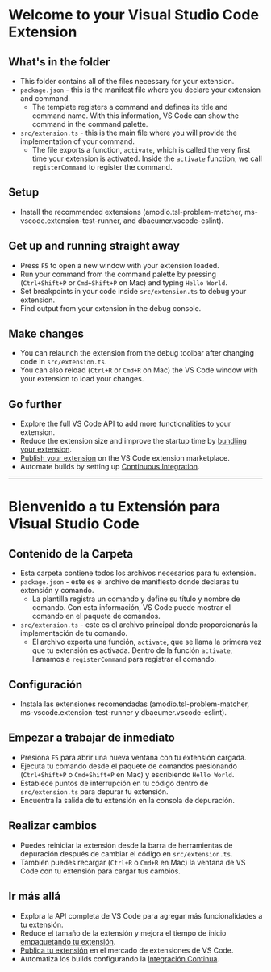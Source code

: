 # Welcome to your Visual Studio Code Extension

## What's in the folder

* This folder contains all of the files necessary for your extension.
* `package.json` - this is the manifest file where you declare your extension and command.
  * The template registers a command and defines its title and command name. With this information, VS Code can show the command in the command palette.
* `src/extension.ts` - this is the main file where you will provide the implementation of your command.
  * The file exports a function, `activate`, which is called the very first time your extension is activated. Inside the `activate` function, we call `registerCommand` to register the command.

## Setup

* Install the recommended extensions (amodio.tsl-problem-matcher, ms-vscode.extension-test-runner, and dbaeumer.vscode-eslint).

## Get up and running straight away

* Press `F5` to open a new window with your extension loaded.
* Run your command from the command palette by pressing (`Ctrl+Shift+P` or `Cmd+Shift+P` on Mac) and typing `Hello World`.
* Set breakpoints in your code inside `src/extension.ts` to debug your extension.
* Find output from your extension in the debug console.

## Make changes

* You can relaunch the extension from the debug toolbar after changing code in `src/extension.ts`.
* You can also reload (`Ctrl+R` or `Cmd+R` on Mac) the VS Code window with your extension to load your changes.

## Go further

* Explore the full VS Code API to add more functionalities to your extension.
* Reduce the extension size and improve the startup time by [bundling your extension](https://code.visualstudio.com/api/working-with-extensions/bundling-extension).
* [Publish your extension](https://code.visualstudio.com/api/working-with-extensions/publishing-extension) on the VS Code extension marketplace.
* Automate builds by setting up [Continuous Integration](https://code.visualstudio.com/api/working-with-extensions/continuous-integration).

---

# Bienvenido a tu Extensión para Visual Studio Code

## Contenido de la Carpeta

* Esta carpeta contiene todos los archivos necesarios para tu extensión.
* `package.json` - este es el archivo de manifiesto donde declaras tu extensión y comando.
  * La plantilla registra un comando y define su título y nombre de comando. Con esta información, VS Code puede mostrar el comando en el paquete de comandos.
* `src/extension.ts` - este es el archivo principal donde proporcionarás la implementación de tu comando.
  * El archivo exporta una función, `activate`, que se llama la primera vez que tu extensión es activada. Dentro de la función `activate`, llamamos a `registerCommand` para registrar el comando.

## Configuración

* Instala las extensiones recomendadas (amodio.tsl-problem-matcher, ms-vscode.extension-test-runner y dbaeumer.vscode-eslint).

## Empezar a trabajar de inmediato

* Presiona `F5` para abrir una nueva ventana con tu extensión cargada.
* Ejecuta tu comando desde el paquete de comandos presionando (`Ctrl+Shift+P` o `Cmd+Shift+P` en Mac) y escribiendo `Hello World`.
* Establece puntos de interrupción en tu código dentro de `src/extension.ts` para depurar tu extensión.
* Encuentra la salida de tu extensión en la consola de depuración.

## Realizar cambios

* Puedes reiniciar la extensión desde la barra de herramientas de depuración después de cambiar el código en `src/extension.ts`.
* También puedes recargar (`Ctrl+R` o `Cmd+R` en Mac) la ventana de VS Code con tu extensión para cargar tus cambios.

## Ir más allá

* Explora la API completa de VS Code para agregar más funcionalidades a tu extensión.
* Reduce el tamaño de la extensión y mejora el tiempo de inicio [empaquetando tu extensión](https://code.visualstudio.com/api/working-with-extensions/bundling-extension).
* [Publica tu extensión](https://code.visualstudio.com/api/working-with-extensions/publishing-extension) en el mercado de extensiones de VS Code.
* Automatiza los builds configurando la [Integración Continua](https://code.visualstudio.com/api/working-with-extensions/continuous-integration).
